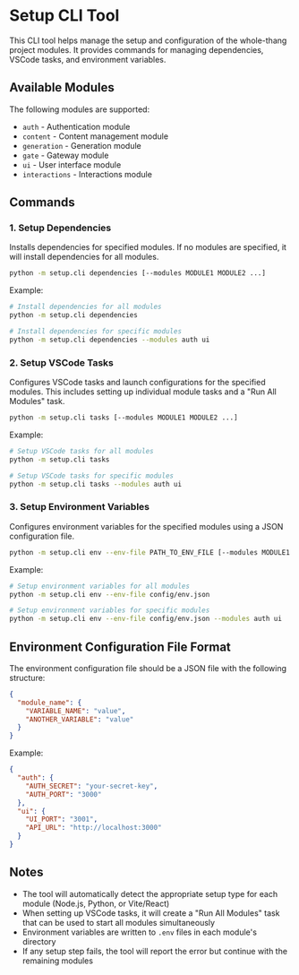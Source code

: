 # Setup CLI Tool

This CLI tool helps manage the setup and configuration of the whole-thang project modules. It provides commands for managing dependencies, VSCode tasks, and environment variables.

## Available Modules

The following modules are supported:
- `auth` - Authentication module
- `content` - Content management module
- `generation` - Generation module
- `gate` - Gateway module
- `ui` - User interface module
- `interactions` - Interactions module

## Commands

### 1. Setup Dependencies

Installs dependencies for specified modules. If no modules are specified, it will install dependencies for all modules.

```bash
python -m setup.cli dependencies [--modules MODULE1 MODULE2 ...]
```

Example:
```bash
# Install dependencies for all modules
python -m setup.cli dependencies

# Install dependencies for specific modules
python -m setup.cli dependencies --modules auth ui
```

### 2. Setup VSCode Tasks

Configures VSCode tasks and launch configurations for the specified modules. This includes setting up individual module tasks and a "Run All Modules" task.

```bash
python -m setup.cli tasks [--modules MODULE1 MODULE2 ...]
```

Example:
```bash
# Setup VSCode tasks for all modules
python -m setup.cli tasks

# Setup VSCode tasks for specific modules
python -m setup.cli tasks --modules auth ui
```

### 3. Setup Environment Variables

Configures environment variables for the specified modules using a JSON configuration file.

```bash
python -m setup.cli env --env-file PATH_TO_ENV_FILE [--modules MODULE1 MODULE2 ...]
```

Example:
```bash
# Setup environment variables for all modules
python -m setup.cli env --env-file config/env.json

# Setup environment variables for specific modules
python -m setup.cli env --env-file config/env.json --modules auth ui
```

## Environment Configuration File Format

The environment configuration file should be a JSON file with the following structure:

```json
{
  "module_name": {
    "VARIABLE_NAME": "value",
    "ANOTHER_VARIABLE": "value"
  }
}
```

Example:
```json
{
  "auth": {
    "AUTH_SECRET": "your-secret-key",
    "AUTH_PORT": "3000"
  },
  "ui": {
    "UI_PORT": "3001",
    "API_URL": "http://localhost:3000"
  }
}
```

## Notes

- The tool will automatically detect the appropriate setup type for each module (Node.js, Python, or Vite/React)
- When setting up VSCode tasks, it will create a "Run All Modules" task that can be used to start all modules simultaneously
- Environment variables are written to `.env` files in each module's directory
- If any setup step fails, the tool will report the error but continue with the remaining modules 